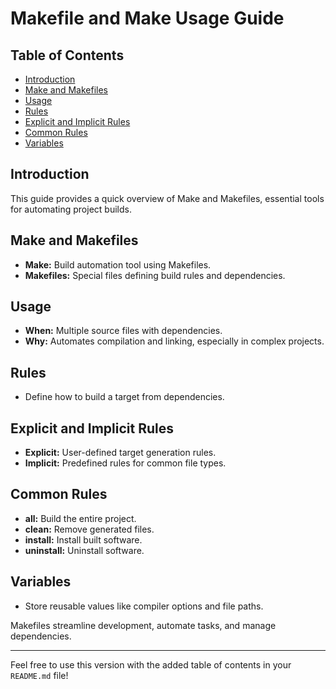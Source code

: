 # Makefile and Make Usage Guide

## Table of Contents

- [Introduction](#introduction)
- [Make and Makefiles](#make-and-makefiles)
- [Usage](#usage)
- [Rules](#rules)
- [Explicit and Implicit Rules](#explicit-and-implicit-rules)
- [Common Rules](#common-rules)
- [Variables](#variables)

## Introduction

This guide provides a quick overview of Make and Makefiles, essential tools for automating project builds.

## Make and Makefiles

- **Make:** Build automation tool using Makefiles.
- **Makefiles:** Special files defining build rules and dependencies.

## Usage

- **When:** Multiple source files with dependencies.
- **Why:** Automates compilation and linking, especially in complex projects.

## Rules

- Define how to build a target from dependencies.

## Explicit and Implicit Rules

- **Explicit:** User-defined target generation rules.
- **Implicit:** Predefined rules for common file types.

## Common Rules

- **all:** Build the entire project.
- **clean:** Remove generated files.
- **install:** Install built software.
- **uninstall:** Uninstall software.

## Variables

- Store reusable values like compiler options and file paths.

Makefiles streamline development, automate tasks, and manage dependencies.

---

Feel free to use this version with the added table of contents in your `README.md` file!
